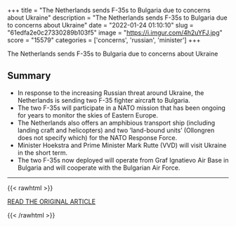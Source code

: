 +++
title = "The Netherlands sends F-35s to Bulgaria due to concerns about Ukraine"
description = "The Netherlands sends F-35s to Bulgaria due to concerns about Ukraine"
date = "2022-01-24 01:10:10"
slug = "61edfa2e0c27330289b103f5"
image = "https://i.imgur.com/4h2uYFJ.jpg"
score = "15579"
categories = ['concerns', 'russian', 'minister']
+++

The Netherlands sends F-35s to Bulgaria due to concerns about Ukraine

## Summary

- In response to the increasing Russian threat around Ukraine, the Netherlands is sending two F-35 fighter aircraft to Bulgaria.
- The two F-35s will participate in a NATO mission that has been ongoing for years to monitor the skies of Eastern Europe.
- The Netherlands also offers an amphibious transport ship (including landing craft and helicopters) and two ‘land-bound units’ (Ollongren does not specify which) for the NATO Response Force.
- Minister Hoekstra and Prime Minister Mark Rutte (VVD) will visit Ukraine in the short term.
- The two F-35s now deployed will operate from Graf Ignatievo Air Base in Bulgaria and will cooperate with the Bulgarian Air Force.

---

{{< rawhtml >}}
  <p class="article-category">
    <a target="_blank" href="https://newsy-today.com/the-netherlands-sends-f-35s-to-bulgaria-due-to-concerns-about-ukraine/">READ THE ORIGINAL ARTICLE</a>
  </p>
{{< /rawhtml >}}
